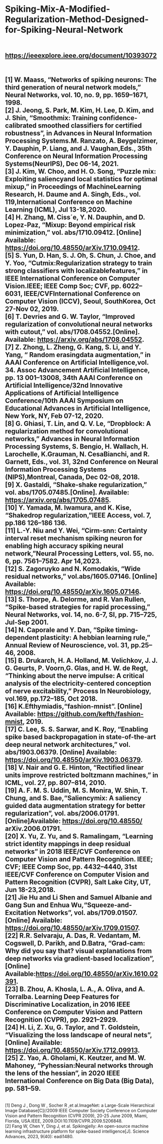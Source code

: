 # Spiking-Mix-A-Modified-Regularization-Method-Designed-for-Spiking-Neural-Network
<br>https://ieeexplore.ieee.org/document/10393072
------------------------------
<br>[1] W. Maass, “Networks of spiking neurons: The third generation of neural network models,” Neural Networks, vol. 10, no. 9, pp. 1659–1671, 1998. 
 <br>[2] J. Jeong, S. Park, M. Kim, H. Lee, D. Kim, and J. Shin, “Smoothmix: Training confidence-calibrated smoothed classifiers for certified robustness”, in Advances in Neural Information Processing Systems.M. Ranzato, A. Beygelzimer, Y. Dauphin, P. Liang, and J. Vaughan,Eds., 35th Conference on Neural Information Processing Systems(NeurIPS), Dec 06-14, 2021. 
 <br>[3] J. Kim, W. Choo, and H. O. Song, “Puzzle mix: Exploiting saliencyand local statistics for optimal mixup,” in Proceedings of MachineLearning Research, H. Daume and A. Singh, Eds., vol. 119,International Conference on Machine Learning (ICML), Jul 13-18,2020.
 <br>[4] H. Zhang, M. Ciss´e, Y. N. Dauphin, and D. Lopez-Paz, “Mixup: Beyond empirical risk minimization,” vol. abs/1710.09412. [Online] Available: https://doi.org/10.48550/arXiv.1710.09412.
 <br>[5] S. Yun, D. Han, S. J. Oh, S. Chun, J. Choe, and Y. Yoo, “Cutmix:Regularization strategy to train strong classifiers with localizablefeatures,” in IEEE International Conference on Computer Vision.IEEE; IEEE Comp Soc; CVF, pp. 6022–6031, IEEE/CVFInternational Conference on Computer Vision (ICCV), Seoul, SouthKorea, Oct 27-Nov 02, 2019. 
 <br>[6] T. Devries and G. W. Taylor, “Improved regularization of convolutional neural networks with cutout,” vol. abs/1708.04552.[Online]. Available: https://arxiv.org/abs/1708.04552. 
 <br>[7] Z. Zhong, L. Zheng, G. Kang, S. Li, and Y. Yang, “ Random erasingdata augmentation,” in AAAI Conference on Artificial Intelligence,vol. 34. Assoc Advancement Artificial Intelligence, pp. 13 001–13008, 34th AAAI Conference on Artificial Intelligence/32nd Innovative Applications of Artificial Intelligence Conference/10th AAAI Symposium on Educational Advances in Artificial Intelligence, New York, NY, Feb 07-12, 2020.
 <br>[8] G. Ghiasi, T. Lin, and Q. V. Le, “Dropblock: A regularization method for convolutional networks,” Advances in Neural Information Processing Systems, S. Bengio, H. Wallach, H. Larochelle, K.Grauman, N. CesaBianchi, and R. Garnett, Eds., vol. 31, 32nd Conference on Neural Information Processing Systems (NIPS),Montreal, Canada, Dec 02-08, 2018.
 <br>[9] X. Gastaldi, “Shake-shake regularization,” vol. abs/1705.07485.[Online]. Available: https://arxiv.org/abs/1705.07485. 
 <br>[10] Y. Yamada, M. Iwamura, and K. Kise, “Shakedrop regularization,”IEEE Access, vol. 7, pp.186 126–186 136.
 <br>[11] L.-Y. Niu and Y. Wei, “Cirm-snn: Certainty interval reset mechanism spiking neuron for enabling high accuracy spiking neural network,”Neural Processing Letters, vol. 55, no. 6, pp. 7561–7582. Apr 14,2023. 
 <br>[12] S. Zagoruyko and N. Komodakis, “Wide residual networks,” vol.abs/1605.07146. [Online] Available: https://doi.org/10.48550/arXiv.1605.07146.
 <br>[13] S. Thorpe, A. Delorme, and R. Van Rullen, “Spike-based strategies for rapid processing,” Neural Networks, vol. 14, no. 6-7, SI, pp. 715–725, Jul-Sep 2001. 
 <br>[14] N. Caporale and Y. Dan, “Spike timing-dependent plasticity: A hebbian learning rule,” Annual Review of Neuroscience, vol. 31, pp.25–46, 2008.
 <br>[15] B. Drukarch, H. A. Holland, M. Velichkov, J. J. G. Geurts, P. Voorn,G. Glas, and H. W. de Regt, “Thinking about the nerve impulse: A critical analysis of the electricity-centered conception of nerve excitability,” Process In Neurobiology, vol.169, pp.172–185, Oct 2018. 
 <br>[16] K.Efthymiadis,“fashion-mnist”. [Online] Available: https://github.com/kefth/fashion-mnist, 2019.
 <br>[17] C. Lee, S. S. Sarwar, and K. Roy, “Enabling spike based backpropagation in state-of-the-art deep neural network architectures,” vol. abs/1903.06379. [Online] Available: https://doi.org/10.48550/arXiv.1903.06379.
 <br>[18] V. Nair and G. E. Hinton, “Rectified linear units improve restricted boltzmann machines,” in ICML, vol. 27, pp. 807–814, 2010.
 <br>[19] A. F. M. S. Uddin, M. S. Monira, W. Shin, T. Chung, and S. Bae,“Saliencymix: A saliency guided data augmentation strategy for better regularization”, vol. abs/2006.01791. [Online]Available: https://doi.org/10.48550/ arXiv.2006.01791.
 <br>[20] X. Yu, Z. Yu, and S. Ramalingam, “Learning strict identity mappings in deep residual networks” in 2018 IEEE/CVF Conference on Computer Vision and Pattern Recognition. IEEE; CVF; IEEE Comp Soc, pp. 4432–4440, 31st IEEE/CVF Conference on Computer Vision and Pattern Recognition (CVPR), Salt Lake City, UT, Jun 18-23,2018.
 <br>[21] Jie Hu and Li Shen and Samuel Albanie and Gang Sun and Enhua Wu,“Squeeze-and-Excitation Networks”, vol. abs/1709.01507. [Online] Available: https://doi.org/10.48550/arXiv.1709.01507.
 <br>[22] R.R. Selvaraju, A. Das, R. Vedantam, M. Cogswell, D. Parikh, and D.Batra, “Grad-cam: Why did you say that? visual explanations from deep networks via gradient-based localization”, [Online] Available:https://doi.org/10.48550/arXiv.1610.02391. 
 <br>[23] B. Zhou, A. Khosla, L. A., A. Oliva, and A. Torralba. Learning Deep Features for Discriminative Localization, in 2016 IEEE Conference on Computer Vision and Pattern Recognition (CVPR), pp. 2921–2929.
 <br>[24] H. Li, Z. Xu, G. Taylor, and T. Goldstein, “Visualizing the loss landscape of neural nets”, [Online] Available: https://doi.org/10.48550/arXiv.1712.09913. 
 <br>[25] Z. Yao, A. Gholami, K. Keutzer, and M. W. Mahoney, “Pyhessian:Neural networks through the lens of the hessian”, in 2020 IEEE International Conference on Big Data (Big Data), pp. 581–59.
------------------------------------------------------------------------------------------------------------------------------------------------------------------------------------------------------------------
<br>[1] Deng J , Dong W , Socher R ,et al.ImageNet: a Large-Scale Hierarchical Image Database[C]//2009 IEEE Computer Society Conference on Computer Vision and Pattern Recognition (CVPR 2009), 20-25 June 2009, Miami, Florida, USA.IEEE, 2009.DOI:10.1109/CVPR.2009.5206848.
<br>[2] Fang W, Chen Y, Ding J, et al. Spikingjelly: An open-source machine learning infrastructure platform for spike-based intelligence[J]. Science Advances, 2023, 9(40): eadi1480.
